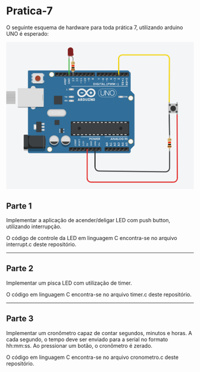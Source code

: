 # Pratica-7

O seguinte esquema de hardware para toda prática 7, utilizando arduino UNO é esperado:

![Esquema](esquema.png)
 
## Parte 1

Implementar a aplicação de acender/deligar LED com push button, utilizando interrupção.

O código de controle da LED em linguagem C encontra-se no arquivo interrupt.c deste repositório.

---


## Parte 2

Implementar um pisca LED com utilização de timer. 

O código em linguagem C encontra-se no arquivo timer.c deste repositório.

---

## Parte 3

Implementar um cronômetro capaz de contar segundos, minutos e horas. A cada segundo, o tempo deve ser enviado para a serial no formato hh:mm:ss. Ao pressionar um botão, o cronômetro é zerado. 

O código em linguagem C encontra-se no arquivo cronometro.c deste repositório.